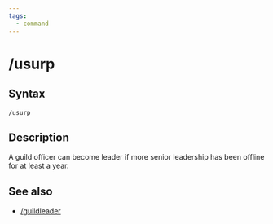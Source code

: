 ```yaml
---
tags:
  - command
---
```


# /usurp

## Syntax

<!--cmd-syntax-start-->
```eqcommand
/usurp
```
<!--cmd-syntax-end-->

## Description

<!--cmd-desc-start-->
A guild officer can become leader if more senior leadership has been offline for at least a year.
<!--cmd-desc-end-->

## See also

- [/guildleader](cmd-guildleader.md)